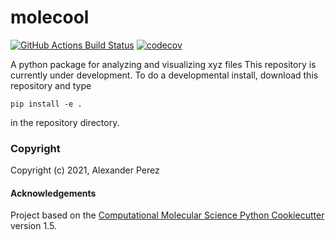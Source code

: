 molecool
==============================
[//]: # (Badges)
[![GitHub Actions Build Status](https://github.com/REPLACE_WITH_OWNER_ACCOUNT/molecool/workflows/CI/badge.svg)](https://github.com/REPLACE_WITH_OWNER_ACCOUNT/molecool/actions?query=workflow%3ACI)
[![codecov](https://codecov.io/gh/REPLACE_WITH_OWNER_ACCOUNT/molecool/branch/master/graph/badge.svg)](https://codecov.io/gh/REPLACE_WITH_OWNER_ACCOUNT/molecool/branch/master)


A python package for analyzing and visualizing xyz files
This repository is currently under development. To do a developmental install, download this repository and type

`pip install -e .`

in the repository directory.

### Copyright

Copyright (c) 2021, Alexander Perez


#### Acknowledgements
 
Project based on the 
[Computational Molecular Science Python Cookiecutter](https://github.com/molssi/cookiecutter-cms) version 1.5.
